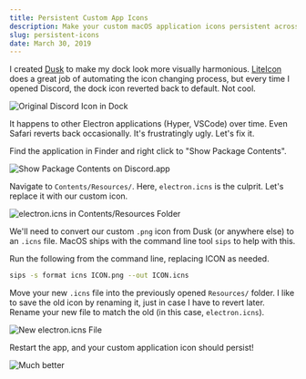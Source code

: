 ```yaml
---
title: Persistent Custom App Icons
description: Make your custom macOS application icons persistent across app restarts.
slug: persistent-icons
date: March 30, 2019
---
```


I created [Dusk](https://dusk.now.sh) to make my dock look more visually harmonious. [LiteIcon](https://freemacsoft.net/liteicon/) does a great job of
automating the icon changing process, but every time I opened Discord, the dock icon reverted back to default. Not cool.

![Original Discord Icon in Dock](https://katsuki.moe/blog/persistent-icons/dock-1.png)

It happens to other Electron applications (Hyper, VSCode) over time. Even Safari reverts back occasionally. It's frustratingly ugly. Let's fix it.

Find the application in Finder and right click to "Show Package Contents".

![Show Package Contents on Discord.app](https://katsuki.moe/blog/persistent-icons/show.png)

Navigate to `Contents/Resources/`. Here, `electron.icns` is the culprit. Let's replace it with our custom icon.

![electron.icns in Contents/Resources Folder](https://katsuki.moe/blog/persistent-icons/icns.png)

We'll need to convert our custom `.png` icon from Dusk (or anywhere else) to an `.icns` file. MacOS ships with the command line tool `sips` to help with this.

Run the following from the command line, replacing ICON as needed.

```bash
sips -s format icns ICON.png --out ICON.icns
```

Move your new `.icns` file into the previously opened `Resources/` folder. I like to save the old icon by renaming it, just in case I have to revert later.
Rename your new file to match the old (in this case, `electron.icns`).

![New electron.icns File](https://katsuki.moe/blog/persistent-icons/fixed-icns.png)

Restart the app, and your custom application icon should persist!

![Much better](https://katsuki.moe/blog/persistent-icons/dock-2.png)
